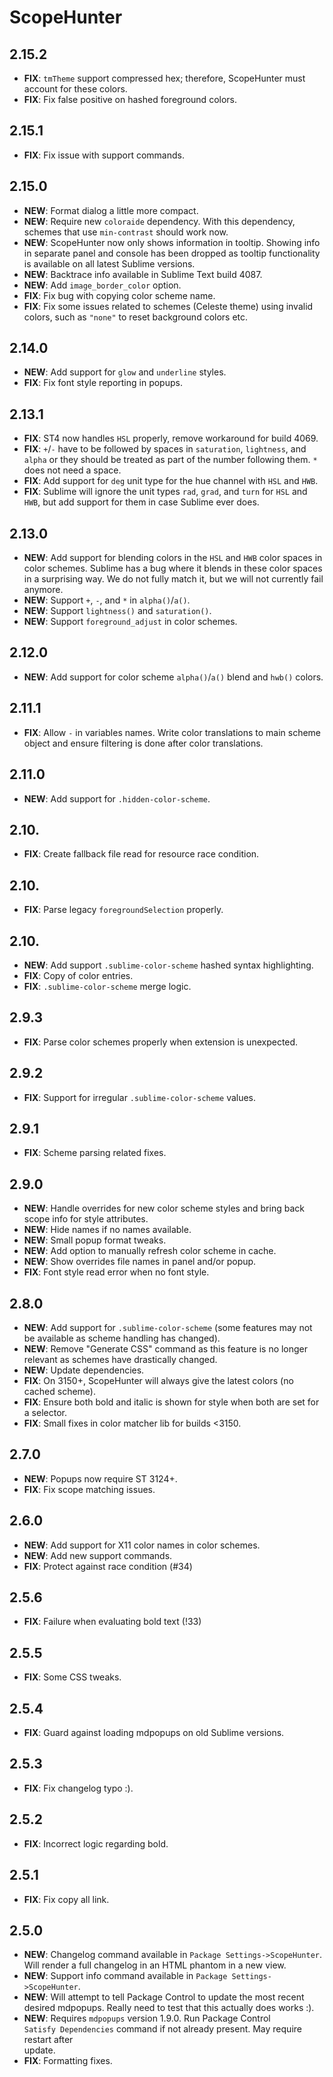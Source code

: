 # ScopeHunter

## 2.15.2

- **FIX**: `tmTheme` support compressed hex; therefore, ScopeHunter must account for these colors.
- **FIX**: Fix false positive on hashed foreground colors.

## 2.15.1

- **FIX**: Fix issue with support commands.

## 2.15.0

- **NEW**: Format dialog a little more compact.
- **NEW**: Require new `coloraide` dependency. With this dependency, schemes that use `min-contrast` should work now.
- **NEW**: ScopeHunter now only shows information in tooltip. Showing info in separate panel and console has been
  dropped as tooltip functionality is available on all latest Sublime versions.
- **NEW**: Backtrace info available in Sublime Text build 4087.
- **NEW**: Add `image_border_color` option.
- **FIX**: Fix bug with copying color scheme name.
- **FIX**: Fix some issues related to schemes (Celeste theme) using invalid colors, such as `"none"` to reset background
  colors etc.

## 2.14.0

- **NEW**: Add support for `glow` and `underline` styles.
- **FIX**: Fix font style reporting in popups.

## 2.13.1

- **FIX**: ST4 now handles `HSL` properly, remove workaround for build 4069.
- **FIX**: `+`/`-` have to be followed by spaces in `saturation`, `lightness`, and `alpha` or they should be treated as
  part of the number following them. `*` does not need a space.
- **FIX**: Add support for `deg` unit type for the hue channel with `HSL` and `HWB`.
- **FIX**: Sublime will ignore the unit types `rad`, `grad`, and `turn` for `HSL` and `HWB`, but add support for them in
  case Sublime ever does.

## 2.13.0

- **NEW**: Add support for blending colors in the `HSL` and `HWB` color spaces in color schemes. Sublime has a bug where
  it blends in these color spaces in a surprising way. We do not fully match it, but we will not currently fail anymore.
- **NEW**: Support `+`, `-`, and `*` in `alpha()`/`a()`.
- **NEW**: Support `lightness()` and `saturation()`.
- **NEW**: Support `foreground_adjust` in color schemes.

## 2.12.0

- **NEW**: Add support for color scheme `alpha()`/`a()` blend and `hwb()` colors.

## 2.11.1

- **FIX**: Allow `-` in variables names. Write color translations to main scheme object and ensure filtering is done
  after color translations.

## 2.11.0

- **NEW**: Add support for `.hidden-color-scheme`.

## 2.10.

- **FIX**: Create fallback file read for resource race condition.

## 2.10.

- **FIX**: Parse legacy `foregroundSelection` properly.

## 2.10.

- **NEW**: Add support `.sublime-color-scheme` hashed syntax highlighting.
- **FIX**: Copy of color entries.
- **FIX**: `.sublime-color-scheme` merge logic.

## 2.9.3

- **FIX**: Parse color schemes properly when extension is unexpected.

## 2.9.2

- **FIX**: Support for irregular `.sublime-color-scheme` values.

## 2.9.1

- **FIX**: Scheme parsing related fixes.

## 2.9.0

- **NEW**: Handle overrides for new color scheme styles and bring back scope info for style attributes.
- **NEW**: Hide names if no names available.
- **NEW**: Small popup format tweaks.
- **NEW**: Add option to manually refresh color scheme in cache.
- **NEW**: Show overrides file names in panel and/or popup.
- **FIX**: Font style read error when no font style.

## 2.8.0

- **NEW**: Add support for `.sublime-color-scheme` (some features may not be available as scheme handling has changed).
- **NEW**: Remove "Generate CSS" command as this feature is no longer relevant as schemes have drastically changed.
- **NEW**: Update dependencies.
- **FIX**: On 3150+, ScopeHunter will always give the latest colors (no cached scheme).
- **FIX**: Ensure both bold and italic is shown for style when both are set for a selector.
- **FIX**: Small fixes in color matcher lib for builds <3150.

## 2.7.0

- **NEW**: Popups now require ST 3124+.
- **FIX**: Fix scope matching issues.

## 2.6.0

- **NEW**: Add support for X11 color names in color schemes.
- **NEW**: Add new support commands.
- **FIX**: Protect against race condition (#34)

## 2.5.6

- **FIX**: Failure when evaluating bold text (!33)

## 2.5.5

- **FIX**: Some CSS tweaks.

## 2.5.4

- **FIX**: Guard against loading mdpopups on old Sublime versions.

## 2.5.3

- **FIX**: Fix changelog typo :).

## 2.5.2

- **FIX**: Incorrect logic regarding bold.

## 2.5.1

- **FIX**: Fix copy all link.

## 2.5.0

- **NEW**: Changelog command available in `Package Settings->ScopeHunter`.  
Will render a full changelog in an HTML phantom in a new view.
- **NEW**: Support info command available in `Package Settings->ScopeHunter`.
- **NEW**: Will attempt to tell Package Control to update the most recent  
desired mdpopups.  Really need to test that this actually does works :).
- **NEW**: Requires `mdpopups` version 1.9.0.  Run Package Control  
`Satisfy Dependencies` command if not already present. May require restart after  
update.
- **FIX**: Formatting fixes.
